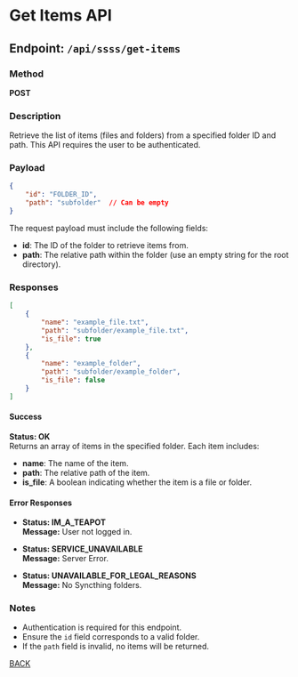 # Get Items API

## Endpoint: `/api/ssss/get-items`

### Method
**POST**

### Description
Retrieve the list of items (files and folders) from a specified folder ID and path. This API requires the user to be authenticated.

### Payload
```json
{
    "id": "FOLDER_ID",
    "path": "subfolder"  // Can be empty
}
```

The request payload must include the following fields:
- **id**: The ID of the folder to retrieve items from.  
- **path**: The relative path within the folder (use an empty string for the root directory).

### Responses
```json
[
    {
        "name": "example_file.txt",
        "path": "subfolder/example_file.txt",
        "is_file": true
    },
    {
        "name": "example_folder",
        "path": "subfolder/example_folder",
        "is_file": false
    }
]
```

#### Success
**Status: OK**  
Returns an array of items in the specified folder. Each item includes:
- **name**: The name of the item.  
- **path**: The relative path of the item.  
- **is_file**: A boolean indicating whether the item is a file or folder.

#### Error Responses
- **Status: IM_A_TEAPOT**  
  **Message:** User not logged in.  

- **Status: SERVICE_UNAVAILABLE**  
  **Message:** Server Error.  

- **Status: UNAVAILABLE_FOR_LEGAL_REASONS**  
  **Message:** No Syncthing folders.  

### Notes
- Authentication is required for this endpoint.
- Ensure the `id` field corresponds to a valid folder.
- If the `path` field is invalid, no items will be returned.

[BACK](main-docs.md)
